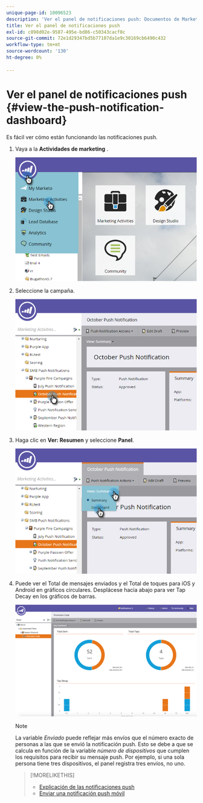 ```yaml
---
unique-page-id: 10096523
description: 'Ver el panel de notificaciones push: Documentos de Marketo: Documentación del producto'
title: Ver el panel de notificaciones push
exl-id: c898d02e-9587-495e-bd86-c50343cacf8c
source-git-commit: 72e1d29347bd5b77107da1e9c30169cb6490c432
workflow-type: tm+mt
source-wordcount: '130'
ht-degree: 0%

---
```


# Ver el panel de notificaciones push {#view-the-push-notification-dashboard}

Es fácil ver cómo están funcionando las notificaciones push.

1. Vaya a la **Actividades de marketing** .

   ![](assets/image2015-12-11-12-3a57-3a48.png)

1. Seleccione la campaña.

   ![](assets/image2015-12-11-13-3a1-3a56.png)

1. Haga clic en **Ver: Resumen** y seleccione **Panel**.

   ![](assets/image2015-12-11-13-3a4-3a23.png)

1. Puede ver el Total de mensajes enviados y el Total de toques para iOS y Android en gráficos circulares. Desplácese hacia abajo para ver Tap Decay en los gráficos de barras.

   ![](assets/image2015-12-15-15-3a23-3a47.png)

   >[!NOTE]
   >
   >La variable _Enviado_ puede reflejar más envíos que el número exacto de personas a las que se envió la notificación push. Esto se debe a que se calcula en función de la variable *número de dispositivos* que cumplen los requisitos para recibir su mensaje push. Por ejemplo, si una sola persona tiene tres dispositivos, el panel registra tres envíos, no uno.

   >[!MORELIKETHIS]
   >
   >* [Explicación de las notificaciones push](/help/marketo/product-docs/mobile-marketing/push-notifications/understanding-push-notifications.md)
   >* [Enviar una notificación push móvil](/help/marketo/product-docs/mobile-marketing/push-notifications/send-a-mobile-push-notification.md)

